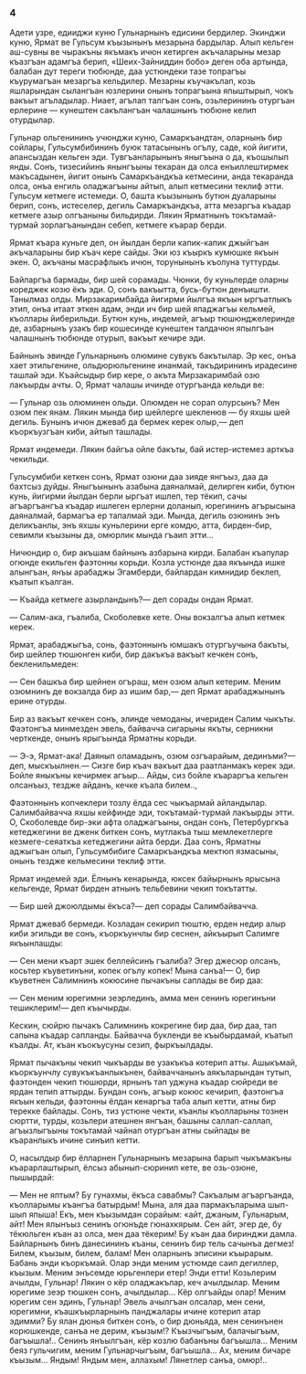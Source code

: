 ### 4

Адети узре, едииджи куню Гульнарнынъ едисини бердилер.
Экинджи куню, Ярмат ве Гульсум къызынынъ мезарына бардылар.
Алып кельген аш-сувны ве чыракъны якъмакъ ичюн кетирген акъчаларыны мезар къазгъан адамгъа берип, «Шеих-Зайниддин бобо» деген оба артында, балабан дут тереги тюбюнде, даа устюндеки тазе топрагъы къурумагъан мезаргъа кельдилер.
Мезарны къучакълап, козь яшларындан сылангъан юзлерини онынъ топрагъына япыштырып, чокъ вакъыт агъладылар.
Ниает, агълап талгъан сонъ, озьлерининъ отургъан ерлерине — кунештен сакълангъан чалашнынъ тюбюне келип отурдылар.

Гульнар ольгенининъ учюнджи куню, Самаркъандтан, оларнынъ бир сойлары, Гульсумбибининъ буюк татасынынъ огълу, саде, кой йигити, апансыздан кельген эди.
Тувгъанларынынъ яныгъына о да, къошылып янды.
Сонъ, тизесийинъ янынгъыны текаран да олса енъиллештирмек макъсадынен, йигит онынъ Самаркъандкъа кетмесини, анда текаранда олса, онъа енгиль оладжагъыны айтып, алып кетмесини теклиф этти.
Гульсум кетмеге истемеди.
О, башта къызынынъ бутюн дуаларыны берип, сонъ, истеселер, дегиль Самаркъандкъа, атта мезаргъа къадар кетмеге азыр олгъаныны бильдирди.
Лякин Ярматнынъ токътамай-турмай зорлагъанындан себеп, кетмеге къарар берди.

Ярмат къара куньге деп, он йылдан берли капик-капик джыйгъан акъчаларыны бир къач кере сайды.
Эки юз къыркъ кумюшке якъын экен.
О, акъчаны масрафлыкъ ичюн, торунынынъ къолуна туттурды.

Байларгъа бармады, бир шей сорамады.
Чюнки, бу куньлерде оларны кореджек козю ёкъ эди.
О, сонъ вакъытта, бусь-бутюн денъишти.
Танылмаз олды.
Мирзакаримбайда йигирми йылгъа якъын ыргъатлыкъ этип, онъа итаат эткен адам, энди ич бир шей япаджагъы кельмей, къоллары йиберильди.
Бутюн кунь, индемей, агъыр тюшюнджелеринде де, азбарнынъ узакъ бир кошесинде кунештен талдачюн япылгъан чалашнынъ тюбюнде отурып, вакъыт кечире эди.

Байнынъ эвинде Гульнарнынъ олюмине сувукъ бакътылар.
Эр кес, онъа хает этильгенине, ольдюрюльгенине инанмай, такъдирининъ ирадесине ташлай эди.
Къайсыдыр бир кере, о акъта Мирзакаримбай озю лакъырды ачты.
О, Ярмат чалашы ичинде отургъанда кельди ве:

— Гульнар озь олюминен ольди.
Олюмден не сорап олурсынъ?
Мен озюм пек янам.
Лякин мында бир шейлерге шекленюв — бу яхшы шей дегиль.
Бунынъ ичюн джеваб да бермек керек олыр,— деп къоркъузгъан киби, айтып ташлады.

Ярмат индемеди.
Лякин байгъа ойле бакъты, бай истер-истемез арткъа чекильди.

Гульсумбиби кеткен сонъ, Ярмат озюни даа зияде янгъыз, даа да бахтсыз дуйды.
Яныгъынынъ азабына даяналмай, делирген киби, бутюн кунь, йигирми йылдан берли ыргъат ишлеп, тер тёкип, сачы агъаргъангъа къадар ишлеген ерлерни доланып, юрегининъ агърысына даяналмай, бармагъа ер тапалмай эди.
Мында, дегиль озюнинъ энъ деликъанлы, энъ яхшы куньлерини ерге комдю, атта, бирден-бир, севимли къызыны да, омюрлик мында гъаип этти...

Ничюндир о, бир акъшам байнынъ азбарына кирди.
Балабан къапулар огюнде екильген фаэтонны корьди.
Козла устюнде даа якъында ишке алынгъан, янъы арабаджы Эгамберди, байлардан кимнидир беклеп, къатып къалган.

— Къайда кетмеге азырландынъ?— деп сорады ондан Ярмат.

— Салим-ака, гъалиба, Скоболевке кете.
Оны вокзалгъа алып кетмек керек.

Ярмат, арабаджыгъа, сонь, фаэтоннынъ юмшакъ отургъучына бакъты, бир шейлер тюшюнген киби, бир дакъкъа вакъыт кечкен сонъ, бекленильмеден:

— Сен башкъа бир шейнен огъраш, мен озюм алып кетерим.
Меним озюмнинъ де вокзалда бир аз ишим бар,— деп Ярмат арабаджынынъ ерине отурды.

Бир аз вакъыт кечкен сонъ, элинде чемоданы, ичериден Салим чыкъты.
Фаэтонгъа минмезден эвель, байвачча сигарыны якъты, серникни черткенде, онынъ ярыгъында Ярматны корьди.

— Э-э, Ярмат-ака!
Даянып оламадынъ, озюм озгъарайым, дединъми?—деп, мыскъылнен.— Сизге бир къач вакъыт даа раатланмакъ керек эди.
Бойле яныкъны кечирмек агъыр...
Айды, сиз бойле къараргъа кельген олсанъыз, тездже айданъ, кечке къала билем..,

Фаэтоннынъ копчеклери тозлу ёлда сес чыкъармай айландылар.
Салимбайвачча яхшы кейфинде эди, токътамай-турмай лакъырды этти.
О, Скоболевде бир-эки афта оладжагъыны, ондан сонъ, Петербургкъа кетеджегини ве дженк биткен сонъ, мутлакъа тыш мемлекетлерге кезмеге-сеяаткъа кетеджегини айта берди.
Даа сонъ, Ярматны аджыгъан олып, Гульсумбибиге Самаркъандкъа мектюп язмасыны, онынъ тездже кельмесини теклиф этти.

Ярмат индемей эди.
Ёлнынъ кенарында, юксек байырнынъ ярысына кельгенде, Ярмат бирден атнынъ тельбевини чекип токътатты.

— Бир шей джоюлдымы ёкъса?— деп сорады Салимбайвачча.

Ярмат джеваб бермеди.
Козладан секирип тюштю, ерден недир алыр киби эгильди ве сонъ, къоркъунчлы бир сеснен, айкъырып Салимге якъынлашды:

— Сен мени къарт эшек беллейсинъ гъалиба?
Эгер джесюр олсанъ, косьтер къуветинъни, копек огълу копек!
Мына санъа!— О, бир къуветнен Салимнинъ кокюсине пычакъны саплады ве бир даа:

— Сен меним юрегимни зеэрлединъ, амма мен сенинъ юрегинъни тешиклерим!— деп къычырды.

Кескин, сюйрю пычакъ Салимнинъ кокрегине бир даа, бир даа, тап сапына къадар сапланды.
Байвачча букленди ве къыбырдамай, къатып къалды.
Ат, къан къокъусуны сезип, фыркъылдады.

Ярмат пычакъны чекип чыкъарды ве узакъкъа котерип атты.
Ашыкъмай, къоркъунчлу сувукъкъанлыкънен, байваччанынъ аякъларындан тутып, фаэтонден чекип тюшюрди, ярнынъ тап уджуна къадар сюйреди ве ярдан тепип аттырды.
Бундан сонъ, агъыр кокюс кечирип, фаэтонгъа якъын кельди, фаэтонны ёлдан кенаргъа таба алып кетти, атны бир терекке байлады.
Сонъ, тиз устюне чекти, къанлы къолларыны тознен сюртти, турды, козьлери атешнен янгъан, башыны саллап-саллап, агъызлыгъыны токътамай чайнап отургъан атны сыйпады ве къаранлыкъ ичине синъип кетти.

О, насылдыр бир ёлларнен Гульнарнынъ мезарына барып чыкъмакъны къарарлаштырып, ёлсыз абынып-сюринип кете, ве озь-озюне, пышырдай:

— Мен не яптым?
Бу гунахмы, ёкъса савабмы?
Сакъалым агъаргъанда, къолларымы къангъа батырдым!
Мына, аля даа пармакъларыма шып-шып япыша!
Екъ, мен къызымдан сорайым: «айт, джаным, Гульнарым, айт!
Мен ялынъыз сенинъ огюнъде гюнахкярым.
Сен айт, эгер де, бу тёкюльген къан аз олса, мен даа тёкерим!
Бу къан даа биринджи дамла.
Байларнынъ бинъ данесининъ къаны, сенинъ бир тель сачынъа дегмез!
Билем, къызым, билем, балам!
Мен оларнынъ эписини къырарым.
Бабань энди къоркъмай.
Олар энди меним устюмде саип дегиллер, къызым.
Меним энъсемде юрьгенлери етер!
Энди етти!
Козьлерим ачылды, Гульнар!
Лякин о кёр оладжакълар, кеч ачылдылар.
Меним юрегиме зеэр тюшкен сонъ, ачылдылар...
Кёр олгъайды олар!
Меним юрегим сен эдинъ, Гульнар!
Эвель ачылгъан олсалар, мен сени, юрегимни, къашкъырларнынъ панджалары ичине котерип атар эдимми?
Бу ялан дюнья биткен сонъ, о бир дюньяда, мен сенинънен корюшкенде, санъа не дерим, къызым!?
Къызчыгъым, балачыгъым, багъышла!..
Сенинъ янъылгъан, кёр козлю бабанъны багъышла...
Меним беяз гульчигим, меним Гульнарчыгъым, багъышла...
Ах, меним бичаре къызым...
Яндым!
Яндым мен, аллахым!
Лянетлер санъа, омюр!.. 
